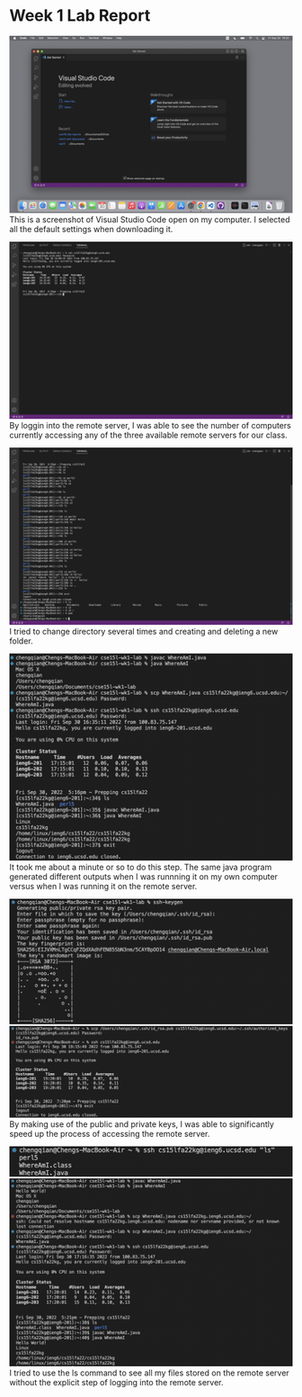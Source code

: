 # Week 1 Lab Report
![Image](screenshot1.png)
This is a screenshot of Visual Studio Code open on my computer. I selected all the default settings when downloading it.

![Image](screenshot2.png)
By loggin into the remote server, I was able to see the number of computers currently accessing any of the three available remote servers for our class.

![Image](screenshot3.png)
I tried to change directory several times and creating and deleting a new folder.

![Image](screenshot4.png)
It took me about a minute or so to do this step. The same java program generated different outputs when I was runnning it on my own computer versus when I was running it on the remote server.

![Image](screenshot5a.png)
![Image](screenshot5b.png)
By making use of the public and private keys, I was able to significantly speed up the process of accessing the remote server.

![Image](screenshot6a.png)
![Image](screenshot6b.png)
I tried to use the ls command to see all my files stored on the remote server without the explicit step of logging into the remote server.